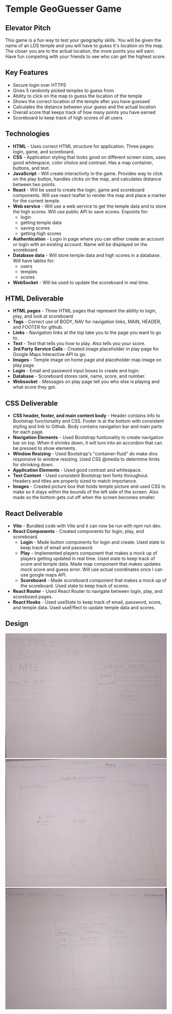 # Temple GeoGuesser Game 
## Elevator Pitch ##
This game is a fun way to test your geography skills. You will be given the name of an LDS temple and you will have to guess it's location on the map. The closer you are to the actual location, the more points you will earn. Have fun competing with your friends to see who can get the highest score.

## Key Features ##
- Secure login over HTTPS
- Gives 5 randomly picked temples to guess from
- Ability to click on the map to guess the location of the temple
- Shows the correct location of the temple after you have guessed
- Calculates the distance between your guess and the actual location
- Overall score that keeps track of how many points you have earned
- Scoreboard to keep track of high scores of all users

## Technologies ##
- **HTML**	- Uses correct HTML structure for application. Three pages: login, game, and scoreboard.
- **CSS**	- Application styling that looks good on different screen sizes, uses good whitespace, color choice and contrast. Has a map container, buttons, and text.
- **JavaScript** - Will create interactivity in the game. Provides way to click on the play button, handles clicks on the map, and calculates distance between two points.  
- **React** - Will be used to create the login, game and scoreboard components. Will use react-leaflet to render the map and place a marker for the current temple. 
- **Web service** - Will use a web service to get the temple data and to store the high scores. Will use public API to save scores. Enpoints for:
    - login
    - getting temple data
    - saving scores
    - getting high scores
- **Authentication** - Login in page where you can either create an account or login with an existing account. Name will be displayed on the scoreboard.
- **Database data** - Will store temple data and high scores in a database. Will have tables for:
    - users
    - temples
    - scores
- **WebSocket** - Will be used to update the scoreboard in real time.

## HTML Deliverable ##
- **HTML pages** - Three HTML pages that represent the ability to login, play, and look at scoreboard
- **Tags** - Correct use of BODY, NAV for navigation links, MAIN, HEADER, and FOOTER for github.
- **Links** - Navigation links at the top take you to the page you want to go to.
- **Text** - Text that tells you how to play. Also tells you your score.
- **3rd Party Service Calls** - Created image placeholder in play page for Google Maps Interactive API to go.
- **Images** - Temple image on home page and placeholder map image on play page.
- **Login** - Email and password input boxes to create and login.
- **Database** - Scoreboard stores rank, name, score, and number.
- **Websocket** - Messages on play page tell you who else is playing and what score they got. 

## CSS Deliverable ##
- **CSS header, footer, and main content body** - Header contains info to Bootstrap functionality and CSS. Footer is at the bottom with consistent styling and link to Github. Body contains navigation bar and main parts for each page.
- **Navigation Elements** - Used Bootstrap funtionality to create navigation bar on top. When it shrinks down, it will turn into an accordion that can be pressed to show elements. 
- **Window Resizing** - Used Bootstrap's "container-fluid" do make divs responsive to window resizing. Used CSS @media to determine limits for shrinking down.
- **Application Elements** - Used good contrast and whitespace.
- **Text Content** - Used consistent Bootstrap text fonts throughout. Headers and titles are properly sized to match importance.
- **Images** - Created picture box that holds temple picture and used CSS to make so it stays within the bounds of the left side of the screen. Also made so the bottom gets cut off when the screen becomes smaller.

## React Deliverable ##
- **Vite** - Bundled code with Vite and it can now be run with npm run dev.
- **React Components** - Created components for login, play, and scoreboard.
    - **Login** - Made button components for login and create. Used state to keep track of email and password.
    - **Play** - Implemented players component that makes a mock up of players getting updated in real time. Used state to keep track of score and temple data. Made map component that makes updates mock score and guess error. Will use actual coordinates once I can use google maps API.
    - **Scoreboard** - Made scoreboard component that makes a mock up of the scoreboard. Used state to keep track of scores.
- **React Router** - Used React Router to navigate between login, play, and scoreboard pages.
- **React Hooks** - Used useState to keep track of email, password, score, and temple data. Used useEffect to update temple data and scores.

## Design ##
![Login page](./pictures/IMG_7717.jpg)
![Post-login page](./pictures/IMG_7718.jpg)
![Scoreboard](./pictures/IMG_7719.jpg)



